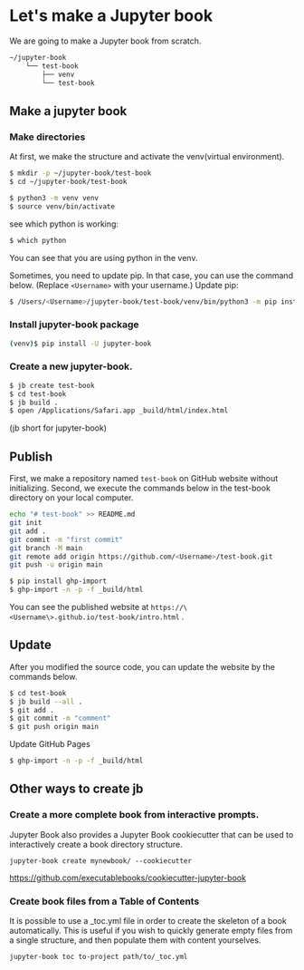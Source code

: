 # Let's make a Jupyter book

We are going to make a Jupyter book from scratch.
```zsh
~/jupyter-book
	└── test-book
	    ├── venv
	    └── test-book
```

## Make a jupyter book

### Make directories
At first, we make the structure and activate the venv(virtual environment).
```zsh
$ mkdir -p ~/jupyter-book/test-book
$ cd ~/jupyter-book/test-book

$ python3 -m venv venv
$ source venv/bin/activate
```

see which python is working:
```zsh
$ which python
```
You can see that you are using python in the venv.

Sometimes, you need to update pip. In that case, you can use the command below. (Replace `<Username>` with your username.)
Update pip:
```zsh
$ /Users/<Username>/jupyter-book/test-book/venv/bin/python3 -m pip install --upgrade pip
```

### Install jupyter-book package
```zsh
(venv)$ pip install -U jupyter-book
```

### Create a new jupyter-book.
```zsh
$ jb create test-book
$ cd test-book
$ jb build .
$ open /Applications/Safari.app _build/html/index.html
```
(jb short for jupyter-book)


## Publish
First, we make a repository named `test-book` on GitHub website without initializing.
Second, we execute the commands below in the test-book directory on your local computer.
```zsh
echo "# test-book" >> README.md
git init
git add .
git commit -m "first commit"
git branch -M main
git remote add origin https://github.com/<Username>/test-book.git
git push -u origin main
```

```zsh
$ pip install ghp-import
$ ghp-import -n -p -f _build/html
```

You can see the published website at `https://\<Username\>.github.io/test-book/intro.html` .


## Update
After you modified the source code, you can update the website by the commands below.

```zsh
$ cd test-book
$ jb build --all .
$ git add .
$ git commit -m "comment"
$ git push origin main
```

Update GitHub Pages
```zsh
$ ghp-import -n -p -f _build/html
```


## Other ways to create jb
### Create a more complete book from interactive prompts.

Jupyter Book also provides a Jupyter Book cookiecutter that can be used to interactively create a book directory structure.
```
jupyter-book create mynewbook/ --cookiecutter
```
https://github.com/executablebooks/cookiecutter-jupyter-book

### Create book files from a Table of Contents
It is possible to use a _toc.yml file in order to create the skeleton of a book automatically. This is useful if you wish to quickly generate empty files from a single structure, and then populate them with content yourselves.
```
jupyter-book toc to-project path/to/_toc.yml
```

